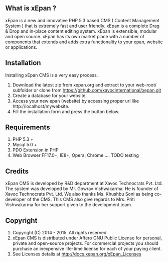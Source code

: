## What is xEpan ?
xEpan is a new and innovative PHP 5.3 based CMS ( Content Management System ) that is extremely fast and user friendly. xEpan is a complete Drag & Drop and in-place content editing system. xEpan is extensible, modular and open source. xEpan has its own market place with a number of components that extends and adds extra functionality to your epan, website or applications.

## Installation 
Installing xEpan CMS is a very easy process.
1. Download the latest zip from xepan.org and extract to your web-root/ subfolder   or clone from https://github.com/xavocinternational/xepan.git 
2. Create a database for your website.
3. Access your new epan (website) by accessing proper url like http://localhost/mywebsite.
4. Fill the installation form and press the button below.

## Requirements
1. PHP 5.3 +
2. Mysql 5.0 +
3. PDO Extension in PHP
4. Web Browser FF17.0+, IE8+, Opera, Chrome .... TODO testing

## Credits 
xEpan CMS is developed by R&D department at Xavoc Technocrats Pvt. Ltd. The system was developed by Mr. Gowrav Vishwakarma. He is founder of Xavoc Technocrats Pvt. Ltd. We also thanks Ms. Khushbu Soni as being co-developer of the CMS. This CMS also give regards to Mrs. Priti Vishwakarma for her support given to the development team.

## Copyright
1. Copyright (C) 2014 - 2015. All rights reserved.
2. xEpan CMS is distributed under Affero GNU Public License for personal, private and open-source projects. For commercial projects you should purchase an inexpensive life-time license for each of your paying client.
3. See Licenses details at http://docs.xepan.org/xEpan_Licenses
